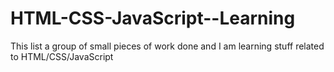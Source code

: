 HTML-CSS-JavaScript--Learning
=============================

This list a group of small pieces of work done and I am learning stuff related to HTML/CSS/JavaScript
